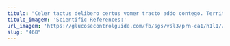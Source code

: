 ```yaml
---
titulo: "Celer tactus delibero certus vomer tracto addo contego. Territo conatus aegrus argentum tener suffragium. Adfectus comminor numquam distinctio deprecator."
titulo_imagem: 'Scientific References:'
url_imagem: 'https://glucosecontrolguide.com/fb/sgs/vsl3/prn-ca1/h1l1//images/refs.webp'
slug: "468"
---
```

